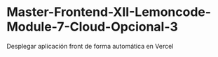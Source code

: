 # Master-Frontend-XII-Lemoncode-Module-7-Cloud-Opcional-3
 Desplegar aplicación front de forma automática en Vercel
